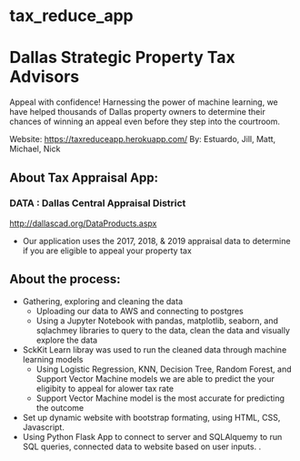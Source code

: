 # tax_reduce_app

# Dallas Strategic Property Tax Advisors 
Appeal with confidence! Harnessing the power of machine learning, we have helped thousands of Dallas property owners to determine their chances of winning an appeal even before they step into the courtroom.

Website: https://taxreduceapp.herokuapp.com/
By: Estuardo, Jill, Matt, Michael, Nick 

## About Tax Appraisal App:  

### DATA : Dallas Central Appraisal District
http://dallascad.org/DataProducts.aspx 
* Our application uses the 2017, 2018, & 2019 appraisal data to determine if you are eligible to appeal your property tax

##  About the process:
* Gathering, exploring and cleaning the data
    * Uploading our data to AWS and connecting to postgres 
    * Using a Jupyter Notebook with pandas, matplotlib, seaborn, and sqlachmey libraries to query to the data, clean the data and visually explore the data 
* SckKit Learn libray was used to run the cleaned data through machine learning models 
    * Using Logistic Regression, KNN, Decision Tree, Random Forest, and Support Vector Machine models we are able to predict the your eligibity to appeal for alower tax rate 
    * Support Vector Machine model is the most accurate for predicting the outcome 
* Set up dynamic website with bootstrap formating, using HTML, CSS, Javascript.
* Using Python Flask App to connect to server and SQLAlquemy to run SQL queries, connected data to website based on user inputs.
.
